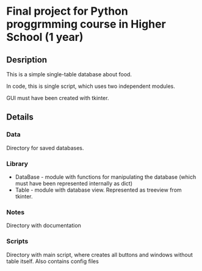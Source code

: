 # Final project for Python proggrmming course in Higher School (1 year)

## Desription

This is a simple single-table database about food.

In code, this is single script, which uses two independent modules.

GUI must have been created with tkinter.

## Details

### Data

Directory for saved databases.

### Library

* DataBase - module with functions for manipulating the database (which must have been represented internally as dict)
* Table - module with database view. Represented as treeview from tkinter.

###  Notes

Directory with documentation

### Scripts

Directory with main script, where creates all buttons and windows without table itself. Also contains config files
